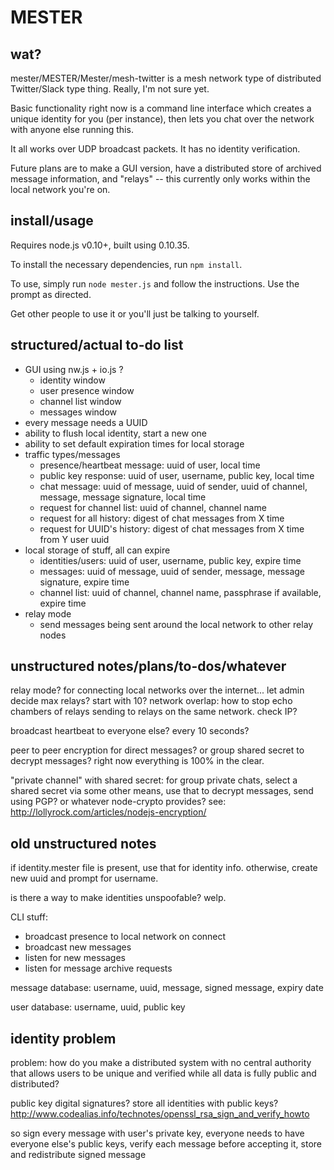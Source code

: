 # MESTER

## wat?

mester/MESTER/Mester/mesh-twitter is a mesh network type of distributed Twitter/Slack type thing. Really, I'm not sure yet.

Basic functionality right now is a command line interface which creates a unique identity for you (per instance), then lets you chat over the network with anyone else running this.

It all works over UDP broadcast packets. It has no identity verification.

Future plans are to make a GUI version, have a distributed store of archived message information, and "relays" -- this currently only works within the local network you're on.

## install/usage

Requires node.js v0.10+, built using 0.10.35.

To install the necessary dependencies, run `npm install`.

To use, simply run `node mester.js` and follow the instructions. Use the prompt as directed.

Get other people to use it or you'll just be talking to yourself.

## structured/actual to-do list

- GUI using nw.js + io.js ?
	- identity window
	- user presence window
	- channel list window
	- messages window
- every message needs a UUID
- ability to flush local identity, start a new one
- ability to set default expiration times for local storage
- traffic types/messages
	- presence/heartbeat message: uuid of user, local time
	- public key response: uuid of user, username, public key, local time
	- chat message: uuid of message, uuid of sender, uuid of channel, message, message signature, local time
	- request for channel list: uuid of channel, channel name
	- request for all history: digest of chat messages from X time
	- request for UUID's history: digest of chat messages from X time from Y user uuid
- local storage of stuff, all can expire
	- identities/users: uuid of user, username, public key, expire time
	- messages: uuid of message, uuid of sender, message, message signature, expire time
	- channel list: uuid of channel, channel name, passphrase if available, expire time
- relay mode
	- send messages being sent around the local network to other relay nodes

## unstructured notes/plans/to-dos/whatever

relay mode? for connecting local networks over the internet... let admin decide max relays? start with 10? network overlap: how to stop echo chambers of relays sending to relays on the same network. check IP?

broadcast heartbeat to everyone else? every 10 seconds?

peer to peer encryption for direct messages? or group shared secret to decrypt messages? right now everything is 100% in the clear.

"private channel" with shared secret: for group private chats, select a shared secret via some other means, use that to decrypt messages, send using PGP? or whatever node-crypto provides? see: http://lollyrock.com/articles/nodejs-encryption/

## old unstructured notes

if identity.mester file is present, use that for identity info. otherwise, create new uuid and prompt for username.

is there a way to make identities unspoofable? welp.

CLI stuff:

- broadcast presence to local network on connect
- broadcast new messages
- listen for new messages
- listen for message archive requests

message database: username, uuid, message, signed message, expiry date

user database: username, uuid, public key

## identity problem

problem: how do you make a distributed system with no central authority that allows users to be unique and verified while all data is fully public and distributed?

public key digital signatures? store all identities with public keys? http://www.codealias.info/technotes/openssl_rsa_sign_and_verify_howto

so sign every message with user's private key, everyone needs to have everyone else's public keys, verify each message before accepting it, store and redistribute signed message